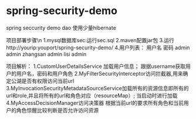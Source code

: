 # spring-security-demo

spring seccurity demo
   dao 使用少量hibernate
   
   
项目部署步骤\n
1.mysql数据库sec:运行sec.sql
2.maven配置jar包
3.运行http://yourip:youport/spring-security-demo/
4.用户列表： 用户名     密码
            admin     admin
            zhangsan  admin
            lisi      admin



项目解析：
  1.CustomUserDetailsService 加载用户信息；
    跟据username获取用户的用户名，密码和用户角色
  2.MyFilterSecurityInterceptor访问拦截器,用来确定公湖是否有权限访问当前url
  3.MyInvocationSecurityMetadataSourceService加载所有的资源信息即所有的url和role,并且将所有的url和角色对应（resourceMap）;
    当启动时进行加载
  4.MyAccessDecisionManager访问决策器 根据当前url的要求所有角色和当前用户的角色惊醒比较判断是否允许访问资源
  
  
